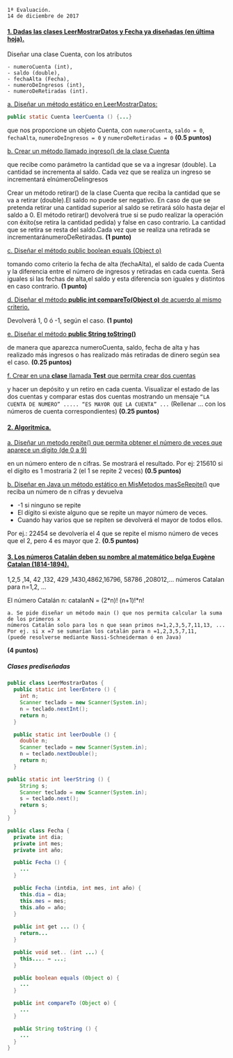 ```
1ª Evaluación.
14 de diciembre de 2017
```

#### [1. Dadas las clases LeerMostrarDatos y Fecha ya diseñadas (en última hoja).](ej1)

Diseñar una clase Cuenta, con los atributos
```
- numeroCuenta (int),
- saldo (double),
- fechaAlta (Fecha),
- numeroDeIngresos (int),
- numeroDeRetiradas (int).
```

[a. Diseñar un método estático en LeerMostrarDatos:](ej1/a.java)

```java
public static Cuenta leerCuenta () {...}
```
que nos proporcione un objeto Cuenta, con ```numeroCuenta```, ```saldo = 0```, ```fechaAlta```, ```numeroDeIngresos = 0``` y ```numeroDeRetiradas = 0```
**(0.5 puntos)**


[b. Crear un método llamado ingreso() de la clase Cuenta](ej1/b.java)

que recibe como parámetro la cantidad que
se va a ingresar (double). La cantidad se incrementa al saldo. Cada vez que se realiza un ingreso se
incrementará elnúmeroDeIingresos


Crear un método retirar() de la clase Cuenta que reciba la cantidad que se va a retirar (double).El
saldo no puede ser negativo. En caso de que se pretenda retirar una cantidad superior al saldo se
retirará sólo hasta dejar el saldo a 0. El método retirar() devolverá true si se pudo realizar la
operación con éxito(se retira la cantidad pedida) y false en caso contrario. La cantidad que se retira
se resta del saldo.Cada vez que se realiza una retirada se incrementaránumeroDeRetiradas.
**(1 punto)**


[c. Diseñar el método public boolean equals (Object o)](ej1/c.java)

tomando como criterio la fecha de alta (fechaAlta), el saldo de cada Cuenta y la diferencia entre el número de ingresos y retiradas en cada cuenta. Será iguales si las fechas de alta,el saldo y esta diferencia son iguales y distintos en caso
contrario.
**(1 punto)**

[d. Diseñar el método **public int compareTo(Object o)** de acuerdo al mismo criterio.](ej1/d.java)

Devolverá 1, 0 ó -1, según el caso.
**(1 punto)**

[e. Diseñar el método **public String toString()**](ej1/e.java)

de manera que aparezca numeroCuenta, saldo, fecha de
alta y has realizado más ingresos o has realizado más retiradas de dinero según sea el caso.
**(0.25 puntos)**

[f. Crear en una **clase** llamada **Test** que permita crear dos cuentas](ej1/test/Test.java)

y hacer un depósito y un retiro en cada cuenta. Visualizar el estado de las dos cuentas y comparar estas dos cuentas mostrando un mensaje ```“LA CUENTA DE NUMERO” ..... “ES MAYOR QUE LA CUENTA” ...``` (Rellenar ... con los números de cuenta correspondientes)
**(0.25 puntos)**

#### [2. Algoritmica.](ej2)

[a. Diseñar un metodo repite() que permita obtener el número de veces que aparece un dígito (de 0 a 9)](ej2/a.java)


en un número entero de n cifras. Se mostrará el resultado.
Por ej: 215610 si el dígito es 1 mostraría 2 (el 1 se repite 2 veces)
**(0.5 puntos)**

[b. Diseñar en Java un método estático en MisMetodos masSeRepite()](ej2/b.java)
que reciba un número de n cifras y devuelva

* \-1 si ninguno se repite
* El dígito si existe alguno que se repite un mayor número de veces.
* Cuando hay varios que se repiten se devolverá el mayor de todos ellos.

Por ej.: 22454 se devolvería el 4 que se repite el mismo número de veces que el 2, pero 4 es mayor que 2.
**(0.5 puntos)**

#### [3. Los números Catalán deben su nombre al matemático belga Eugène Catalan (1814-1894).](ej3)

1,2,5 ,14, 42 ,132, 429 ,1430,4862,16796, 58786 ,208012,... números Catalan para n=1,2, ...

El número Catalán n: catalanN = (2*n)!
(n+1)!*n!

```
a. Se pide diseñar un método main () que nos permita calcular la suma de los primeros x
números Catalán solo para los n que sean primos n=1,2,3,5,7,11,13, ...
Por ej. si x =7 se sumarían los catalán para n =1,2,3,5,7,11,
(puede resolverse mediante Nassi-Schneiderman ó en Java)
```
**(4 puntos)**

##### Clases prediseñadas

```java
public class LeerMostrarDatos {
  public static int leerEntero () {
    int n;
    Scanner teclado = new Scanner(System.in);
    n = teclado.nextInt();
    return n;
  }

  public static int leerDouble () {
    double n;
    Scanner teclado = new Scanner(System.in);
    n = teclado.nextDouble();
    return n;
  }

public static int leerString () {
    String s;
    Scanner teclado = new Scanner(System.in);
    s = teclado.next();
    return s;
  }
}
```

```java
public class Fecha {
  private int dia;
  private int mes;
  private int año;

  public Fecha () {
    ...
  }

  public Fecha (intdia, int mes, int año) {
    this.dia = dia;
    this.mes = mes;
    this.año = año;
  }
  
  public int get ... () {
    return...
  }

  public void set.. (int ...) {
    this.... = ...;
  }

  public boolean equals (Object o) {
    ...
  }

  public int compareTo (Object o) {
    ...
  }

  public String toString () {
    ...
  }
}
```